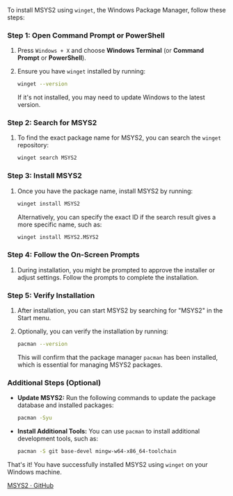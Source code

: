 To install MSYS2 using `winget`, the Windows Package Manager, follow these steps:

### Step 1: Open Command Prompt or PowerShell

1. Press `Windows + X` and choose **Windows Terminal** (or **Command Prompt** or **PowerShell**).

2. Ensure you have `winget` installed by running:
   
   ```bash
   winget --version
   ```
   
   If it's not installed, you may need to update Windows to the latest version.

### Step 2: Search for MSYS2

1. To find the exact package name for MSYS2, you can search the `winget` repository:
   
   ```bash
   winget search MSYS2
   ```

### Step 3: Install MSYS2

1. Once you have the package name, install MSYS2 by running:
   
   ```bash
   winget install MSYS2
   ```
   
   Alternatively, you can specify the exact ID if the search result gives a more specific name, such as:
   
   ```bash
   winget install MSYS2.MSYS2
   ```

### Step 4: Follow the On-Screen Prompts

1. During installation, you might be prompted to approve the installer or adjust settings. Follow the prompts to complete the installation.

### Step 5: Verify Installation

1. After installation, you can start MSYS2 by searching for "MSYS2" in the Start menu.

2. Optionally, you can verify the installation by running:
   
   ```bash
   pacman --version
   ```
   
   This will confirm that the package manager `pacman` has been installed, which is essential for managing MSYS2 packages.

### Additional Steps (Optional)

- **Update MSYS2:** Run the following commands to update the package database and installed packages:
  
  ```bash
  pacman -Syu
  ```

- **Install Additional Tools:** You can use `pacman` to install additional development tools, such as:
  
  ```bash
  pacman -S git base-devel mingw-w64-x86_64-toolchain
  ```

That's it! You have successfully installed MSYS2 using `winget` on your Windows machine.

[MSYS2 · GitHub](https://github.com/msys2)

